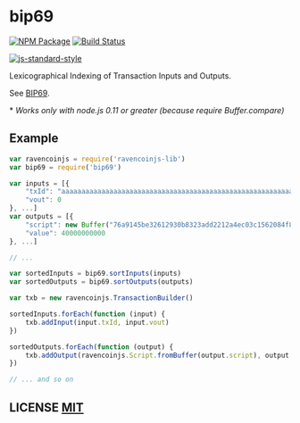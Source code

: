 # bip69

[![NPM Package](https://img.shields.io/npm/v/bip69.svg?style=flat-square)](https://www.npmjs.org/package/bip69)
[![Build Status](https://img.shields.io/travis/bitcoinjs/bip69.svg?branch=master&style=flat-square)](https://travis-ci.org/bitcoinjs/bip69)

[![js-standard-style](https://cdn.rawgit.com/feross/standard/master/badge.svg)](https://github.com/feross/standard)

Lexicographical Indexing of Transaction Inputs and Outputs.

See [BIP69](https://github.com/bitcoin/bips/blob/master/bip-0069.mediawiki).

\* *Works only with node.js 0.11 or greater (because require Buffer.compare)*

## Example

``` javascript
var ravencoinjs = require('ravencoinjs-lib')
var bip69 = require('bip69')

var inputs = [{
	"txId": "aaaaaaaaaaaaaaaaaaaaaaaaaaaaaaaaaaaaaaaaaaaaaaaaaaaaaaaaaaaaaaaa",
	"vout": 0
}, ...]
var outputs = [{
	"script": new Buffer("76a9145be32612930b8323add2212a4ec03c1562084f8488ac", "hex"),
	"value": 40000000000
}, ...]

// ...

var sortedInputs = bip69.sortInputs(inputs)
var sortedOutputs = bip69.sortOutputs(outputs)

var txb = new ravencoinjs.TransactionBuilder()

sortedInputs.forEach(function (input) {
	txb.addInput(input.txId, input.vout)
})

sortedOutputs.forEach(function (output) {
	txb.addOutput(ravencoinjs.Script.fromBuffer(output.script), output.value)
})

// ... and so on
```

## LICENSE [MIT](LICENSE)
